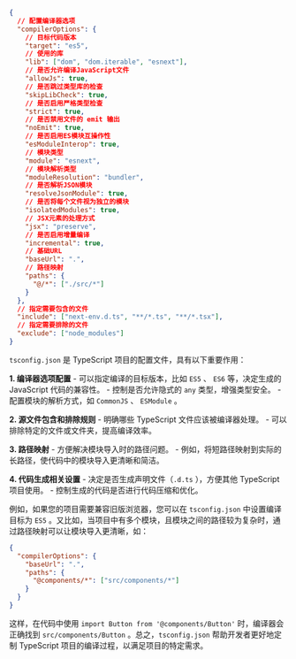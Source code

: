 ```json
{
  // 配置编译器选项
  "compilerOptions": {
    // 目标代码版本
    "target": "es5",
    // 使用的库
    "lib": ["dom", "dom.iterable", "esnext"],
    // 是否允许编译JavaScript文件
    "allowJs": true,
    // 是否跳过类型库的检查
    "skipLibCheck": true,
    // 是否启用严格类型检查
    "strict": true,
    // 是否禁用文件的 emit 输出
    "noEmit": true,
    // 是否启用ES模块互操作性
    "esModuleInterop": true,
    // 模块类型
    "module": "esnext",
    // 模块解析类型
    "moduleResolution": "bundler",
    // 是否解析JSON模块
    "resolveJsonModule": true,
    // 是否将每个文件视为独立的模块
    "isolatedModules": true,
    // JSX元素的处理方式
    "jsx": "preserve",
    // 是否启用增量编译
    "incremental": true,
    // 基础URL
    "baseUrl": ".",
    // 路径映射
    "paths": {
      "@/*": ["./src/*"]
    }
  },
  // 指定需要包含的文件
  "include": ["next-env.d.ts", "**/*.ts", "**/*.tsx"],
  // 指定需要排除的文件
  "exclude": ["node_modules"]
}
```

`tsconfig.json` 是 TypeScript 项目的配置文件，具有以下重要作用：

**1. 编译器选项配置**
    - 可以指定编译的目标版本，比如 `ES5` 、 `ES6` 等，决定生成的 JavaScript 代码的兼容性。
    - 控制是否允许隐式的 `any` 类型，增强类型安全。
    - 配置模块的解析方式，如 `CommonJS` 、 `ESModule` 。

**2. 源文件包含和排除规则**
    - 明确哪些 TypeScript 文件应该被编译器处理。
    - 可以排除特定的文件或文件夹，提高编译效率。

**3. 路径映射**
    - 方便解决模块导入时的路径问题。
    - 例如，将短路径映射到实际的长路径，使代码中的模块导入更清晰和简洁。

**4. 代码生成相关设置**
    - 决定是否生成声明文件（`.d.ts` ），方便其他 TypeScript 项目使用。
    - 控制生成的代码是否进行代码压缩和优化。

例如，如果您的项目需要兼容旧版浏览器，您可以在 `tsconfig.json` 中设置编译目标为 `ES5` 。又比如，当项目中有多个模块，且模块之间的路径较为复杂时，通过路径映射可以让模块导入更清晰，如：

```json
{
  "compilerOptions": {
    "baseUrl": ".",
    "paths": {
      "@components/*": ["src/components/*"]
    }
  }
}
```

这样，在代码中使用 `import Button from '@components/Button'` 时，编译器会正确找到 `src/components/Button` 。总之，`tsconfig.json` 帮助开发者更好地定制 TypeScript 项目的编译过程，以满足项目的特定需求。 